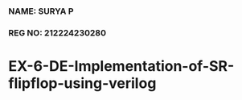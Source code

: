 ### NAME: SURYA P <br>
### REG NO: 212224230280

# EX-6-DE-Implementation-of-SR-flipflop-using-verilog
